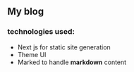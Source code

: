  ## My blog 
 ### technologies used: 
  - Next js for static site generation
  - Theme UI
  - Marked to handle **markdown** content